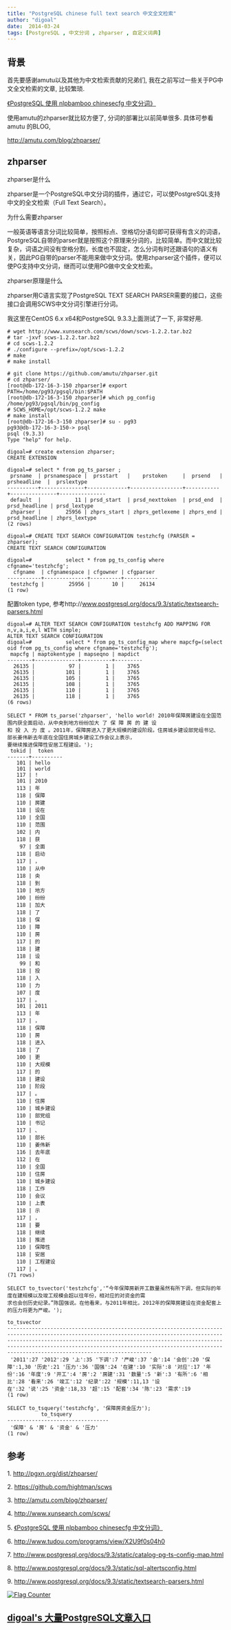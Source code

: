 ```yaml
---
title: "PostgreSQL chinese full text search 中文全文检索"
author: "digoal"
date:  2014-03-24
tags: [PostgreSQL , 中文分词 , zhparser , 自定义词典]
---
```

## 背景          
首先要感谢amutu以及其他为中文检索贡献的兄弟们, 我在之前写过一些关于PG中文全文检索的文章, 比较繁琐.  
  
[《PostgreSQL 使用 nlpbamboo chinesecfg 中文分词》](../201206/20120621_01.md)    
  
使用amutu的zhparser就比较方便了, 分词的部署比以前简单很多. 具体可参看amutu 的BLOG,   
  
http://amutu.com/blog/zhparser/  
  
## zhparser  
zhparser是什么  
  
zhparser是一个PostgreSQL中文分词的插件，通过它，可以使PostgreSQL支持中文的全文检索（Full Text Search）。  
  
为什么需要zhparser  
  
一般英语等语言分词比较简单，按照标点、空格切分语句即可获得有含义的词语，PostgreSQL自带的parser就是按照这个原理来分词的，比较简单。而中文就比较复杂，词语之间没有空格分割，长度也不固定，怎么分词有时还跟语句的语义有关，因此PG自带的parser不能用来做中文分词。使用zhparser这个插件，便可以使PG支持中文分词，继而可以使用PG做中文全文检索。  
  
zhparser原理是什么  
  
zhparser用C语言实现了PostgreSQL TEXT SEARCH PARSER需要的接口，这些接口会调用SCWS中文分词引擎进行分词。  
  
我这里在CentOS 6.x x64和PostgreSQL 9.3.3上面测试了一下, 非常好用.  
  
```  
# wget http://www.xunsearch.com/scws/down/scws-1.2.2.tar.bz2  
# tar -jxvf scws-1.2.2.tar.bz2  
# cd scws-1.2.2  
# ./configure --prefix=/opt/scws-1.2.2  
# make  
# make install  
  
# git clone https://github.com/amutu/zhparser.git  
# cd zhparser/  
[root@db-172-16-3-150 zhparser]# export PATH=/home/pg93/pgsql/bin:$PATH  
[root@db-172-16-3-150 zhparser]# which pg_config  
/home/pg93/pgsql/bin/pg_config  
# SCWS_HOME=/opt/scws-1.2.2 make  
# make install  
[root@db-172-16-3-150 zhparser]# su - pg93  
pg93@db-172-16-3-150-> psql  
psql (9.3.3)  
Type "help" for help.  
  
digoal=# create extension zhparser;  
CREATE EXTENSION  
  
digoal=# select * from pg_ts_parser ;  
 prsname  | prsnamespace |  prsstart   |    prstoken     |  prsend   |  prsheadline  |  prslextype     
----------+--------------+-------------+-----------------+-----------+---------------+---------------  
 default  |           11 | prsd_start  | prsd_nexttoken  | prsd_end  | prsd_headline | prsd_lextype  
 zhparser |        25956 | zhprs_start | zhprs_getlexeme | zhprs_end | prsd_headline | zhprs_lextype  
(2 rows)  
  
digoal=# CREATE TEXT SEARCH CONFIGURATION testzhcfg (PARSER = zhparser);  
CREATE TEXT SEARCH CONFIGURATION  
  
digoal=#           select * from pg_ts_config where cfgname='testzhcfg';  
  cfgname  | cfgnamespace | cfgowner | cfgparser   
-----------+--------------+----------+-----------  
 testzhcfg |        25956 |       10 |     26134  
(1 row)  
```  
  
配置token type, 参考http://www.postgresql.org/docs/9.3/static/textsearch-parsers.html  
  
```  
digoal=# ALTER TEXT SEARCH CONFIGURATION testzhcfg ADD MAPPING FOR n,v,a,i,e,l WITH simple;  
ALTER TEXT SEARCH CONFIGURATION  
digoal=#           select * from pg_ts_config_map where mapcfg=(select oid from pg_ts_config where cfgname='testzhcfg');  
 mapcfg | maptokentype | mapseqno | mapdict   
--------+--------------+----------+---------  
  26135 |           97 |        1 |    3765  
  26135 |          101 |        1 |    3765  
  26135 |          105 |        1 |    3765  
  26135 |          108 |        1 |    3765  
  26135 |          110 |        1 |    3765  
  26135 |          118 |        1 |    3765  
(6 rows)  
  
SELECT * FROM ts_parse('zhparser', 'hello world! 2010年保障房建设在全国范围内获全面启动，从中央到地方纷纷加大 了 保 障 房 的 建 设   
和 投 入 力 度 。2011年，保障房进入了更大规模的建设阶段。住房城乡建设部党组书记、部长姜伟新去年底在全国住房城乡建设工作会议上表示，  
要继续推进保障性安居工程建设。');  
 tokid |  token     
-------+----------  
   101 | hello  
   101 | world  
   117 | !  
   101 | 2010  
   113 | 年  
   118 | 保障  
   110 | 房建  
   118 | 设在  
   110 | 全国  
   110 | 范围  
   102 | 内  
   118 | 获  
    97 | 全面  
   118 | 启动  
   117 | ，  
   110 | 从中  
   118 | 央  
   118 | 到  
   110 | 地方  
   100 | 纷纷  
   118 | 加大  
   118 | 了  
   118 | 保  
   110 | 障  
   110 | 房  
   117 | 的  
   118 | 建  
   118 | 设  
    99 | 和  
   118 | 投  
   118 | 入  
   110 | 力  
   107 | 度  
   117 | 。  
   101 | 2011  
   113 | 年  
   117 | ，  
   118 | 保障  
   110 | 房  
   118 | 进入  
   118 | 了  
   100 | 更  
   110 | 大规模  
   117 | 的  
   118 | 建设  
   110 | 阶段  
   117 | 。  
   110 | 住房  
   110 | 城乡建设  
   110 | 部党组  
   110 | 书记  
   117 | 、  
   110 | 部长  
   110 | 姜伟新  
   116 | 去年底  
   112 | 在  
   110 | 全国  
   110 | 住房  
   110 | 城乡建设  
   118 | 工作  
   110 | 会议  
   110 | 上表  
   118 | 示  
   117 | ，  
   118 | 要  
   118 | 继续  
   118 | 推进  
   110 | 保障性  
   118 | 安居  
   110 | 工程建设  
   117 | 。  
(71 rows)  
  
SELECT to_tsvector('testzhcfg','“今年保障房新开工数量虽然有所下调，但实际的年度在建规模以及竣工规模会超以往年份，相对应的对资金的需  
求也会创历史纪录。”陈国强说。在他看来，与2011年相比，2012年的保障房建设在资金配套上的压力将更为严峻。');  
                                                                                                                                                              to_tsvector                                                                                                                                                                
---------------------------------------------------------------------------------------------------------------------------------------------------------------------------------------------------------------------------------------------------------------------------------------------------------------------------------------  
 '2011':27 '2012':29 '上':35 '下调':7 '严峻':37 '会':14 '会创':20 '保障':1,30 '历史':21 '压力':36 '国强':24 '在建':10 '实际':8 '对应':17 '年份':16 '年度':9 '开工':4 '房':2 '房建':31 '数量':5 '新':3 '有所':6 '相比':28 '看来':26 '竣工':12 '纪录':22 '规模':11,13 '设  
在':32 '说':25 '资金':18,33 '超':15 '配套':34 '陈':23 '需求':19  
(1 row)  
  
SELECT to_tsquery('testzhcfg', '保障房资金压力');  
           to_tsquery              
---------------------------------  
 '保障' & '房' & '资金' & '压力'  
(1 row)  
```  
  
## 参考  
1\. http://pgxn.org/dist/zhparser/  
  
2\. https://github.com/hightman/scws  
  
3\. http://amutu.com/blog/zhparser/  
  
4\. http://www.xunsearch.com/scws/  
  
5\. [《PostgreSQL 使用 nlpbamboo chinesecfg 中文分词》](../201206/20120621_01.md)    
  
6\. http://www.tudou.com/programs/view/X2U9f0s04h0  
  
7\. http://www.postgresql.org/docs/9.3/static/catalog-pg-ts-config-map.html  
  
8\. http://www.postgresql.org/docs/9.3/static/sql-altertsconfig.html  
  
9\. http://www.postgresql.org/docs/9.3/static/textsearch-parsers.html  
  
  
<a rel="nofollow" href="http://info.flagcounter.com/h9V1"  ><img src="http://s03.flagcounter.com/count/h9V1/bg_FFFFFF/txt_000000/border_CCCCCC/columns_2/maxflags_12/viewers_0/labels_0/pageviews_0/flags_0/"  alt="Flag Counter"  border="0"  ></a>  
  
  
  
  
  
  
## [digoal's 大量PostgreSQL文章入口](https://github.com/digoal/blog/blob/master/README.md "22709685feb7cab07d30f30387f0a9ae")
  
